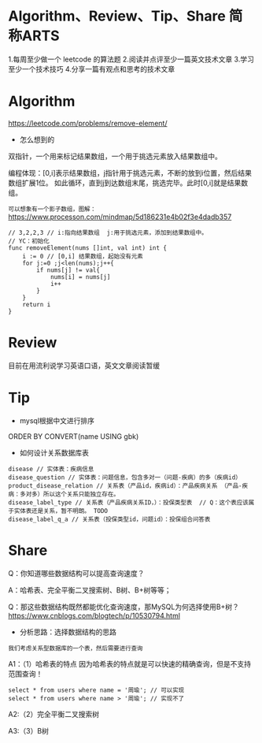 # Algorithm、Review、Tip、Share 简称ARTS
1.每周至少做一个 leetcode 的算法题 2.阅读并点评至少一篇英文技术文章 3.学习至少一个技术技巧 4.分享一篇有观点和思考的技术文章

# Algorithm

https://leetcode.com/problems/remove-element/

* 怎么想到的

双指针，一个用来标记结果数组，一个用于挑选元素放入结果数组中。

编程体现：[0,i]表示结果数组，j指针用于挑选元素，不断的放到i位置，然后结果数组扩展1位。
如此循环，直到j到达数组末尾，挑选完毕。此时[0,i]就是结果数组。

 `可以想象有一个影子数组，图解：` 
https://www.processon.com/mindmap/5d186231e4b02f3e4dadb357

```
// 3,2,2,3 // i:指向结果数组  j:用于挑选元素，添加到结果数组中。
// YC：初始化
func removeElement(nums []int, val int) int {
    i := 0 // [0,i] 结果数组，起始没有元素 
    for j:=0 ;j<len(nums);j++{
        if nums[j] != val{
            nums[i] = nums[j]
            i++
        }
    }
    return i
}
```

# Review
目前在用流利说学习英语口语，英文文章阅读暂缓

# Tip

* mysql根据中文进行排序

ORDER BY CONVERT(name USING gbk)

* 如何设计关系数据库表

```
disease // 实体表：疾病信息
disease_question // 实体表：问题信息，包含多对一（问题-疾病）的多（疾病id）
product_disease_relation // 关系表（产品id，疾病id）：产品疾病关系 （产品-疾病：多对多）所以这个关系只能独立存在。
disease_label_type // 关系表（产品疾病关系ID，）：投保类型表  // Q：这个表应该属于实体表还是关系，暂不明朗。 TODO
disease_label_q_a // 关系表（投保类型id，问题id）：投保组合问答表 
```

# Share

Q：你知道哪些数据结构可以提高查询速度？

A：哈希表、完全平衡二叉搜索树、B树、B+树等等；

Q：那这些数据结构既然都能优化查询速度，那MySQL为何选择使用B+树？ 
https://www.cnblogs.com/blogtech/p/10530794.html

* 分析思路：选择数据结构的思路

`我们考虑关系型数据库的一个表，然后需要进行查询`

A1：（1）哈希表的特点
因为哈希表的特点就是可以快速的精确查询，但是不支持范围查询！
```
select * from users where name = '周瑜'; // 可以实现
select * from users where name > '周瑜'; // 实现不了
```

A2:（2）完全平衡二叉搜索树

A3:（3）B树



